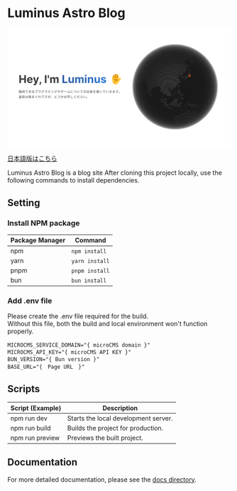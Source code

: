 # Luminus Astro Blog

![Luminus Astro Blog](/public/images/top-ogp.png)

[日本語版はこちら](./README-ja.md)

Luminus Astro Blog is a blog site After cloning this project locally, use the following commands to install dependencies.

## Setting

### Install NPM package

| Package Manager | Command        |
| --------------- | -------------- |
| npm             | `npm install`  |
| yarn            | `yarn install` |
| pnpm            | `pnpm install` |
| bun             | `bun install`  |

### Add .env file

Please create the .env file required for the build.  
 Without this file, both the build and local environment won't function properly.

```env
MICROCMS_SERVICE_DOMAIN="{ microCMS domain }"
MICROCMS_API_KEY="{ microCMS API KEY }"
BUN_VERSION="{ Bun version }"
BASE_URL="{　Page URL　}"
```

## Scripts

| Script (Example) | Description                          |
| ---------------- | ------------------------------------ |
| npm run dev      | Starts the local development server. |
| npm run build    | Builds the project for production.   |
| npm run preview  | Previews the built project.          |

## Documentation

For more detailed documentation, please see the [docs directory](./docs/README.md).

